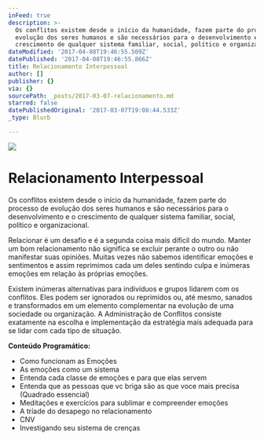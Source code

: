 ```yaml
---
inFeed: true
description: >-
  Os conflitos existem desde o início da humanidade, fazem parte do processo de
  evolução dos seres humanos e são necessários para o desenvolvimento e o
  crescimento de qualquer sistema familiar, social, político e organizacional.
dateModified: '2017-04-08T19:46:55.509Z'
datePublished: '2017-04-08T19:46:55.866Z'
title: Relacionamento Interpessoal
author: []
publisher: {}
via: {}
sourcePath: _posts/2017-03-07-relacionamento.md
starred: false
datePublishedOriginal: '2017-03-07T19:08:44.533Z'
_type: Blurb

---
```

![](https://the-grid-user-content.s3-us-west-2.amazonaws.com/a7a5c46c-c3d6-46b2-bfce-2470a995d0fd.jpg)

# Relacionamento Interpessoal

Os conflitos existem desde o início da humanidade, fazem parte do processo de evolução dos seres humanos e são necessários para o desenvolvimento e o crescimento de qualquer sistema familiar, social, político e organizacional.

Relacionar é um desafio e é a segunda coisa mais difícil do mundo. Manter um bom relacionamento não significa se excluir perante o outro ou não manifestar suas opiniões. Muitas vezes não sabemos identificar emoções e sentimentos e assim reprimimos cada um deles sentindo culpa e inúmeras emoções em relação às próprias emoções.

Existem inúmeras alternativas para indivíduos e grupos lidarem com os conflitos. Eles podem ser ignorados ou reprimidos ou, até mesmo, sanados e transformados em um elemento complementar na evolução de uma sociedade ou organização. A Administração de Conflitos consiste exatamente na escolha e implementação da estratégia mais adequada para se lidar com cada tipo de situação.

**Conteúdo Programático:**

* Como funcionam as Emoções
* As emoções como um sistema
* Entenda cada classe de emoções e para que elas servem
* Entenda que as pessoas que vc briga são as que voce mais precisa (Quadrado essencial)
* Meditações e exercícios para sublimar e compreender emoções
* A tríade do desapego no relacionamento
* CNV
* Investigando seu sistema de crenças